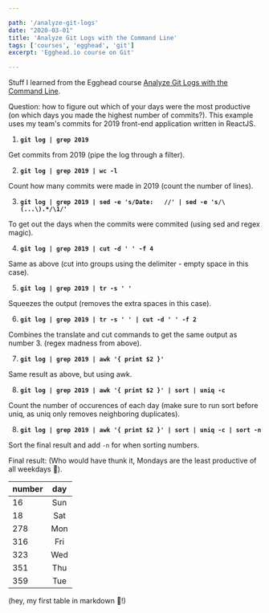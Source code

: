 ```yaml
---

path: '/analyze-git-logs'
date: "2020-03-01"
title: 'Analyze Git Logs with the Command Line'
tags: ['courses', 'egghead', 'git']
excerpt: 'Egghead.io course on Git'

---
```


Stuff I learned from the Egghead course [Analyze Git Logs with the Command Line](https://egghead.io/lessons/grep-analyze-git-logs-with-the-command-line).

Question: how to figure out which of your days were the most productive (on which days you made the highest number of commits?). This example uses my team's commits for 2019 front-end application written in ReactJS.

1. **`git log | grep 2019`**

Get commits from 2019 (pipe the log through a filter).

2. **`git log | grep 2019 | wc -l`**

Count how many commits were made in 2019 (count the number of lines).

3. **`git log | grep 2019 | sed -e 's/Date:   //' | sed -e 's/\(...\).*/\1/'`**

To get out the days when the commits were commited (using sed and regex magic).

4. **`git log | grep 2019 | cut -d ' ' -f 4`**

Same as above (cut into groups using the delimiter - empty space in this case).

5. **`git log | grep 2019 | tr -s ' '`**

Squeezes the output (removes the extra spaces in this case).

6. **`git log | grep 2019 | tr -s ' ' | cut -d ' ' -f 2`**

Combines the translate and cut commands to get the same output as number 3. (regex madness from above).

7. **`git log | grep 2019 | awk '{ print $2 }'`**

Same result as above, but using awk.

8. **`git log | grep 2019 | awk '{ print $2 }' | sort | uniq -c`**

Count the number of occurences of each day (make sure to run sort before uniq, as uniq only removes neighboring duplicates).

8. **`git log | grep 2019 | awk '{ print $2 }' | sort | uniq -c | sort -n`**

Sort the final result and add `-n` for when sorting numbers.

Final result:
(Who would have thunk it, Mondays are the least productive of all weekdays 🤔).

| number | day  |
| -------|:----:|
|  16    | Sun  |
|  18    | Sat  |
| 278    | Mon  |
| 316    | Fri  |
| 323    | Wed  |
| 351    | Thu  |
| 359    | Tue  |


(hey, my first table in markdown 💪!)
